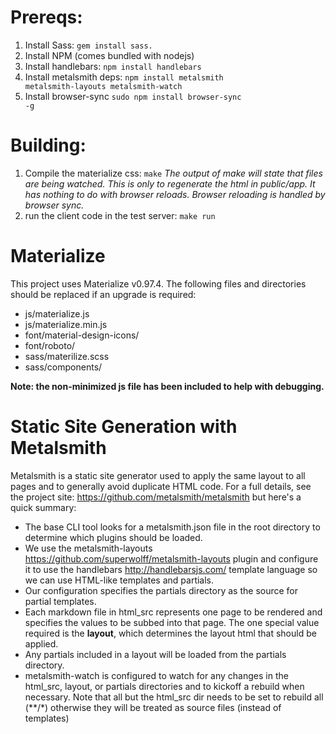 Prereqs:
========
1. Install Sass: <code>gem install sass.</code>
1. Install NPM (comes bundled with nodejs)
1. Install handlebars: <code>npm install handlebars</code>
1. Install metalsmith deps: <code>npm install metalsmith metalsmith-layouts metalsmith-watch</code>
1. Install browser-sync <code>sudo npm install browser-sync -g</code>

Building:
==========
1. Compile the materialize css: <code>make</code> _The output of make will state that files are being watched. This is only to regenerate the html in public/app. It has nothing to do with browser reloads. Browser reloading is handled by browser sync._
1. run the client code in the test server: <code>make run</code>

Materialize
===========
This project uses Materialize v0.97.4. The following files and directories should be replaced if an upgrade is required:

- js/materialize.js
- js/materialize.min.js
- font/material-design-icons/
- font/roboto/
- sass/materilize.scss
- sass/components/

**Note: the non-minimized js file has been included  to help with debugging.**

Static Site Generation with Metalsmith
==========
Metalsmith is a static site generator used to apply the same layout to all
pages and to generally avoid duplicate HTML code.  For a full details, see
the project site: https://github.com/metalsmith/metalsmith but here's a quick
summary:
- The base CLI tool looks for a metalsmith.json file in the root directory to determine which plugins should be loaded.
- We use the metalsmith-layouts https://github.com/superwolff/metalsmith-layouts plugin and configure it to use the handlebars http://handlebarsjs.com/ template language so we can use HTML-like templates and partials.
- Our configuration specifies the partials directory as the source for partial templates.
- Each markdown file in html_src represents one page to be rendered and specifies the values to be subbed into that page. The one special value required is the **layout**, which determines the layout html that should be applied.
- Any partials included in a layout will be loaded from the partials directory.
- metalsmith-watch is configured to watch for any changes in the html_src, layout, or partials directories and to kickoff a rebuild when necessary. Note that all but the html_src dir needs to be set to rebuild all (\*\*/\*) otherwise they will be treated as source files (instead of templates)
